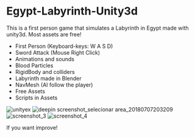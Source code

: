 # Egypt-Labyrinth-Unity3d

This is a first person game that simulates a Labyrinth in Egypt made with unity3d. Most assets are free!

- First Person (Keyboard-keys: W A S D)  
- Sword Attack (Mouse Right Click) 
- Animations and sounds
- Blood Particles
- RigidBody and colliders
- Labyrinth made in Blender
- NavMesh (AI follow the player)
- Free Assets 
- Scripts in Assets

![unityex](https://user-images.githubusercontent.com/21102697/52628230-210a7a00-2eaf-11e9-83ed-bbe97f2bdb36.png)
![deepin screenshot_selecionar area_20180707203209](https://user-images.githubusercontent.com/21102697/42414228-2695a576-8220-11e8-852e-73ab1c5d2b62.png)
![screenshot_3](https://user-images.githubusercontent.com/21102697/42581627-23542fa6-8525-11e8-8628-780a3f8c7744.png)
![screenshot_4](https://user-images.githubusercontent.com/21102697/42581628-23aeb57a-8525-11e8-8159-554473112555.png)


If you want improve! 


